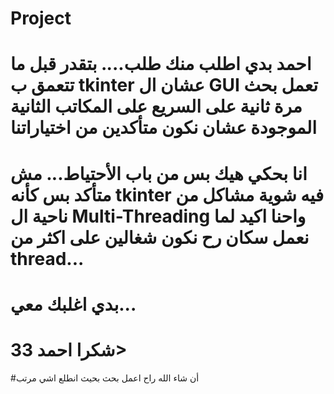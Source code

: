 # Project
# احمد بدي اطلب منك طلب.... بتقدر قبل ما تتعمق ب tkinter عشان ال GUI تعمل بحث مرة ثانية على السريع على المكاتب الثانية الموجودة عشان نكون متأكدين من اختياراتنا
# انا بحكي هيك بس من باب الأحتياط... مش متأكد بس كأنه tkinter فيه شوية مشاكل من ناحية ال Multi-Threading واحنا اكيد لما نعمل سكان رح نكون شغالين على اكثر من thread...
# بدي اغلبك معي...
# شكرا احمد 33> 
#أن شاء الله راح اعمل بحث بحيث انطلع اشي مرتب
